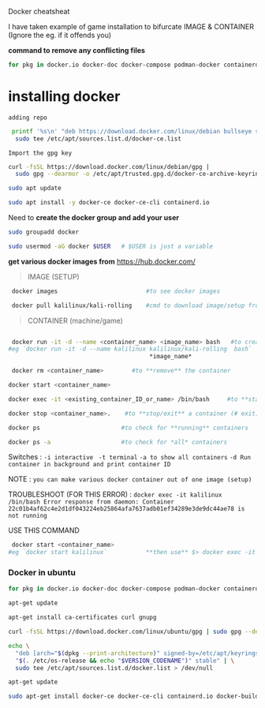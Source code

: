 Docker cheatsheat

I have taken example of game installation to bifurcate IMAGE & CONTAINER (Ignore the eg. if it offends you)

**command to remove any conflicting files** 
```bash
for pkg in docker.io docker-doc docker-compose podman-docker containerd runc; do sudo apt-get remove $pkg; done
```

# installing docker 

`adding repo`

```bash 
 printf '%s\n' "deb https://download.docker.com/linux/debian bullseye stable" |
  sudo tee /etc/apt/sources.list.d/docker-ce.list

```

`Import the gpg key`

```bash
curl -fsSL https://download.docker.com/linux/debian/gpg |
  sudo gpg --dearmor -o /etc/apt/trusted.gpg.d/docker-ce-archive-keyring.gpg
```
```bash
sudo apt update

sudo apt install -y docker-ce docker-ce-cli containerd.io
```
Need to **create the docker group and add your user**

```bash
sudo groupadd docker
```
```bash
sudo usermod -aG docker $USER   # $USER is just a variable
```
**get various docker images from** https://hub.docker.com/


>IMAGE (SETUP)
```bash
 docker images                         #to see docker images

 docker pull kalilinux/kali-rolling    #cmd to download image/setup from site

```



>CONTAINER (machine/game)
```bash

 docker run -it -d --name <container_name> <image_name> bash   #to create new containers 
#eg `docker run -it -d --name kalilinux kalilinux/kali-rolling  bash`
                                        *image_name*
```
```bash
 docker rm <container_name>        #to **remove** the container 
 ```
 ```bash
 docker start <container_name>
 ```
 ```bash
 docker exec -it <existing_container_ID_or_name> /bin/bash     #to **start** a container
 ```
 ```bash
 docker stop <container_name>.    #to **stop/exit** a container (# exit)
 ```
 ```bash
 docker ps                       #to check for **running** containers
 ```
 ```bash
 docker ps -a                    #to check for *all* containers
```



Switches : `-i interactive `
           `-t terminal`
           `-a to show all containers`
           `-d Run container in background and print container ID`


NOTE : `you can make various docker container out of one image (setup)`


TROUBLESHOOT (FOR THIS ERROR) : `docker exec -it kalilinux /bin/bash
Error response from daemon: Container 22c01b4af62c4e2d1df043224eb25864afa7637adb01ef34289e3de9dc44ae78 is not running`

USE THIS COMMAND 
```bash
 docker start <container_name>
#eg `docker start kalilinux`           **then use** $> docker exec -it kalilinux /bin/bash 
```



### Docker in ubuntu 

```bash
for pkg in docker.io docker-doc docker-compose podman-docker containerd runc; do sudo apt-get remove $pkg; done
```

```bash
apt-get update
```

```bash
apt-get install ca-certificates curl gnupg
```
```bash
curl -fsSL https://download.docker.com/linux/ubuntu/gpg | sudo gpg --dearmor -o /etc/apt/keyrings/docker.gpg
```

```bash
echo \
  "deb [arch="$(dpkg --print-architecture)" signed-by=/etc/apt/keyrings/docker.gpg] https://download.docker.com/linux/ubuntu \
  "$(. /etc/os-release && echo "$VERSION_CODENAME")" stable" | \
  sudo tee /etc/apt/sources.list.d/docker.list > /dev/null
```

```bash
apt-get update
```

```bash
sudo apt-get install docker-ce docker-ce-cli containerd.io docker-buildx-plugin docker-compose-plugin
```

```bash

```
